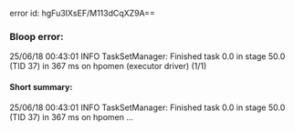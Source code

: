 error id: hgFu3IXsEF/M113dCqXZ9A==
### Bloop error:

25/06/18 00:43:01 INFO TaskSetManager: Finished task 0.0 in stage 50.0 (TID 37) in 367 ms on hpomen (executor driver) (1/1)
#### Short summary: 

25/06/18 00:43:01 INFO TaskSetManager: Finished task 0.0 in stage 50.0 (TID 37) in 367 ms on hpomen ...